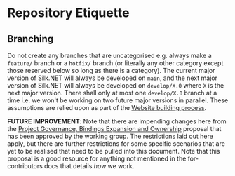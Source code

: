 # Repository Etiquette

## Branching

Do not create any branches that are uncategorised e.g. always make a `feature/` branch or a `hotfix/` branch (or
literally any other category except those reserved below so long as there is a category). The current major version of
Silk.NET will always be developed on `main`, and the next major version of Silk.NET will always be developed on
`develop/X.0` where `X` is the next major version. There shall only at most one `develop/X.0` branch at a time i.e. we
won't be working on two future major versions in parallel. These assumptions are relied upon as part of the
[Website building process](Website/README.md).

**FUTURE IMPROVEMENT**: Note that there are impending changes here from the [Project Governance, Bindings Expansion and Ownership](https://github.com/dotnet/Silk.NET/blob/cd66e218ee891502d05070e356d514ed1197a541/documentation/proposals/Proposal%20-%20Project%20Governance%2C%20Bindings%20Expansion%20and%20Ownership.md)
proposal that has been approved by the working group. The restrictions laid out here apply, but there are further
restrictions for some specific scenarios that are yet to be realised that need to be pulled into this document. Note
that this proposal is a good resource for anything not mentioned in the for-contributors docs that details *how* we
work.
